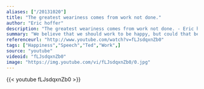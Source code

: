 ```yaml
---
aliases: ["/20131020"]
title: "The greatest weariness comes from work not done."
author: "Eric hoffer"
description: "The greatest weariness comes from work not done. - Eric hoffer quotes from GetInspired365.com"
summary: "We believe that we should work to be happy, but could that be backwards? In this fast-moving and entertaining talk from TEDxBloomington, psychologist Shawn Achor argues that actually happiness inspires productivity."
referenceurl: "http://www.youtube.com/watch?v=fLJsdqxnZb0"
tags: ["Happiness","Speech","Ted","Work",]
source: "youtube"
videoid: "fLJsdqxnZb0"
image: "https://img.youtube.com/vi/fLJsdqxnZb0/0.jpg"
---
```


{{< youtube fLJsdqxnZb0 >}}
